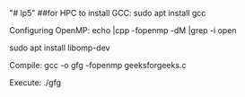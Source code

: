 "# lp5" 
##for HPC to install GCC: sudo apt install gcc 

Configuring OpenMP: echo |cpp -fopenmp -dM |grep -i open 

sudo apt install libomp-dev 

Compile: gcc -o gfg -fopenmp geeksforgeeks.c

Execute: ./gfg



